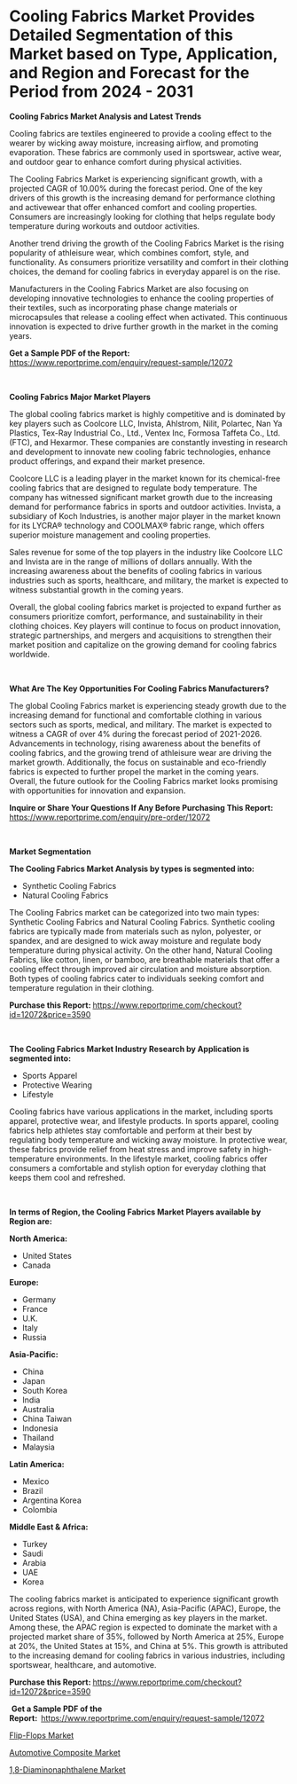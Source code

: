 <p><h1>Cooling Fabrics Market Provides Detailed Segmentation of this Market based on Type, Application, and Region and Forecast for the Period from 2024 - 2031</h1></p><p><strong>Cooling Fabrics Market Analysis and Latest Trends</strong></p>
<p><p>Cooling fabrics are textiles engineered to provide a cooling effect to the wearer by wicking away moisture, increasing airflow, and promoting evaporation. These fabrics are commonly used in sportswear, active wear, and outdoor gear to enhance comfort during physical activities.</p><p>The Cooling Fabrics Market is experiencing significant growth, with a projected CAGR of 10.00% during the forecast period. One of the key drivers of this growth is the increasing demand for performance clothing and activewear that offer enhanced comfort and cooling properties. Consumers are increasingly looking for clothing that helps regulate body temperature during workouts and outdoor activities.</p><p>Another trend driving the growth of the Cooling Fabrics Market is the rising popularity of athleisure wear, which combines comfort, style, and functionality. As consumers prioritize versatility and comfort in their clothing choices, the demand for cooling fabrics in everyday apparel is on the rise.</p><p>Manufacturers in the Cooling Fabrics Market are also focusing on developing innovative technologies to enhance the cooling properties of their textiles, such as incorporating phase change materials or microcapsules that release a cooling effect when activated. This continuous innovation is expected to drive further growth in the market in the coming years.</p></p>
<p><strong>Get a Sample PDF of the Report:&nbsp;</strong> <a href="https://www.reportprime.com/enquiry/request-sample/12072">https://www.reportprime.com/enquiry/request-sample/12072</a></p>
<p>&nbsp;</p>
<p><strong>Cooling Fabrics Major Market Players</strong></p>
<p><p>The global cooling fabrics market is highly competitive and is dominated by key players such as Coolcore LLC, Invista, Ahlstrom, Nilit, Polartec, Nan Ya Plastics, Tex-Ray Industrial Co., Ltd., Ventex Inc, Formosa Taffeta Co., Ltd. (FTC), and Hexarmor. These companies are constantly investing in research and development to innovate new cooling fabric technologies, enhance product offerings, and expand their market presence.</p><p>Coolcore LLC is a leading player in the market known for its chemical-free cooling fabrics that are designed to regulate body temperature. The company has witnessed significant market growth due to the increasing demand for performance fabrics in sports and outdoor activities. Invista, a subsidiary of Koch Industries, is another major player in the market known for its LYCRA® technology and COOLMAX® fabric range, which offers superior moisture management and cooling properties.</p><p>Sales revenue for some of the top players in the industry like Coolcore LLC and Invista are in the range of millions of dollars annually. With the increasing awareness about the benefits of cooling fabrics in various industries such as sports, healthcare, and military, the market is expected to witness substantial growth in the coming years.</p><p>Overall, the global cooling fabrics market is projected to expand further as consumers prioritize comfort, performance, and sustainability in their clothing choices. Key players will continue to focus on product innovation, strategic partnerships, and mergers and acquisitions to strengthen their market position and capitalize on the growing demand for cooling fabrics worldwide.</p></p>
<p>&nbsp;</p>
<p><strong>What Are The Key Opportunities For Cooling Fabrics Manufacturers?</strong></p>
<p><p>The global Cooling Fabrics market is experiencing steady growth due to the increasing demand for functional and comfortable clothing in various sectors such as sports, medical, and military. The market is expected to witness a CAGR of over 4% during the forecast period of 2021-2026. Advancements in technology, rising awareness about the benefits of cooling fabrics, and the growing trend of athleisure wear are driving the market growth. Additionally, the focus on sustainable and eco-friendly fabrics is expected to further propel the market in the coming years. Overall, the future outlook for the Cooling Fabrics market looks promising with opportunities for innovation and expansion.</p></p>
<p><strong>Inquire or Share Your Questions If Any Before Purchasing This Report:</strong> <a href="https://www.reportprime.com/enquiry/pre-order/12072">https://www.reportprime.com/enquiry/pre-order/12072</a></p>
<p>&nbsp;</p>
<p><strong>Market Segmentation</strong></p>
<p><strong>The Cooling Fabrics Market Analysis by types is segmented into:</strong></p>
<p><ul><li>Synthetic Cooling Fabrics</li><li>Natural Cooling Fabrics</li></ul></p>
<p><p>The Cooling Fabrics market can be categorized into two main types: Synthetic Cooling Fabrics and Natural Cooling Fabrics. Synthetic cooling fabrics are typically made from materials such as nylon, polyester, or spandex, and are designed to wick away moisture and regulate body temperature during physical activity. On the other hand, Natural Cooling Fabrics, like cotton, linen, or bamboo, are breathable materials that offer a cooling effect through improved air circulation and moisture absorption. Both types of cooling fabrics cater to individuals seeking comfort and temperature regulation in their clothing.</p></p>
<p><strong>Purchase this Report:&nbsp;</strong><a href="https://www.reportprime.com/checkout?id=12072&price=3590">https://www.reportprime.com/checkout?id=12072&price=3590</a></p>
<p>&nbsp;</p>
<p><strong>The Cooling Fabrics Market Industry Research by Application is segmented into:</strong></p>
<p><ul><li>Sports Apparel</li><li>Protective Wearing</li><li>Lifestyle</li></ul></p>
<p><p>Cooling fabrics have various applications in the market, including sports apparel, protective wear, and lifestyle products. In sports apparel, cooling fabrics help athletes stay comfortable and perform at their best by regulating body temperature and wicking away moisture. In protective wear, these fabrics provide relief from heat stress and improve safety in high-temperature environments. In the lifestyle market, cooling fabrics offer consumers a comfortable and stylish option for everyday clothing that keeps them cool and refreshed.</p></p>
<p>&nbsp;</p>
<p><strong>In terms of Region, the Cooling Fabrics Market Players available by Region are:</strong></p>
<p>
    <p> <strong> North America: </strong>
        <ul>
            <li>United States</li>
            <li>Canada</li>
        </ul>
        </p> 
    <p> <strong> Europe: </strong>
        <ul>
            <li>Germany</li>
            <li>France</li>
            <li>U.K.</li>
            <li>Italy</li>
            <li>Russia</li>
        </ul>
        </p> 
    <p> <strong> Asia-Pacific: </strong>
        <ul>
            <li>China</li>
            <li>Japan</li>
            <li>South Korea</li>
            <li>India</li>
            <li>Australia</li>
            <li>China Taiwan</li>
            <li>Indonesia</li>
            <li>Thailand</li>
            <li>Malaysia</li>
        </ul>
        </p> 
    <p> <strong> Latin America: </strong>
        <ul>
            <li>Mexico</li>
            <li>Brazil</li>
            <li>Argentina Korea</li>
            <li>Colombia</li>
        </ul>
        </p> 
    <p> <strong> Middle East & Africa: </strong>
        <ul>
            <li>Turkey</li>
            <li>Saudi</li>
            <li>Arabia</li>
            <li>UAE</li>
            <li>Korea</li>
        </ul>
    </p>
    </p>
<p><p>The cooling fabrics market is anticipated to experience significant growth across regions, with North America (NA), Asia-Pacific (APAC), Europe, the United States (USA), and China emerging as key players in the market. Among these, the APAC region is expected to dominate the market with a projected market share of 35%, followed by North America at 25%, Europe at 20%, the United States at 15%, and China at 5%. This growth is attributed to the increasing demand for cooling fabrics in various industries, including sportswear, healthcare, and automotive.</p></p>
<p><strong>Purchase this Report: </strong><a href="https://www.reportprime.com/checkout?id=12072&price=3590">https://www.reportprime.com/checkout?id=12072&price=3590</a></p>
<p>&nbsp;<strong>Get a Sample PDF of the Report:&nbsp;&nbsp;</strong><a href="https://www.reportprime.com/enquiry/request-sample/12072">https://www.reportprime.com/enquiry/request-sample/12072</a></p>
<p><strong></strong></p>
<p><p><a href="https://view.publitas.com/reportprime-1/flip-flops-market-size-evaluating-its-market-trends-growth-and-projections-2023-2030/">Flip-Flops Market</a></p><p><a href="https://github.com/ruddyyedelwadw/Market-Research-Report-List-1/blob/main/automotive-composite-market.md">Automotive Composite Market</a></p><p><a href="https://view.publitas.com/reportprime-1/18-diaminonaphthalene-market-size-market-share-and-global-market-analysis-report-2023-2030/">1,8-Diaminonaphthalene Market</a></p></p>